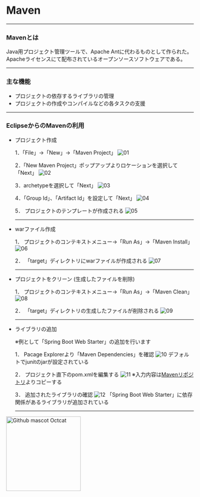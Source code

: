 # Maven
****
### Mavenとは

  Java用プロジェクト管理ツールで、Apache Antに代わるものとして作られた。Apacheライセンスにて配布されているオープンソースソフトウェアである。
****
### 主な機能

* プロジェクトの依存するライブラリの管理
* プロジェクトの作成やコンパイルなどの各タスクの支援
****
### EclipseからのMavenの利用

* プロジェクト作成

    1．「File」→「New」→「Maven Project」
    ![01](image/01.png)

    2．「New Maven Project」ポップアップよりロケーションを選択して「Next」
    ![02](image/02.png)

    3．archetypeを選択して「Next」
    ![03](image/03.png)

    4．「Group Id」、「Artifact Id」を設定して「Next」
    ![04](image/04.png)

    5． プロジェクトのテンプレートが作成される
    ![05](image/05.png)
  ****
* warファイル作成

    1． プロジェクトのコンテキストメニュー→「Run As」→「Maven Install」
    ![06](image/06.png)

    2． 「target」ディレクトリにwarファイルが作成される
    ![07](image/07.png)
  ****
* プロジェクトをクリーン (生成したファイルを削除)

    1． プロジェクトのコンテキストメニュー→「Run As」→「Maven Clean」
    ![08](image/08.png)

    2． 「target」ディレクトリの生成したファイルが削除される
    ![09](image/09.png)
  ****
* ライブラリの追加

  ※例として「Spring Boot Web Starter」の追加を行います

    1． Pacage Explorerより「Maven Dependencies」を確認
    ![10](image/10.png)
    デフォルトでjunitのjarが設定されている

    2． プロジェクト直下のpom.xmlを編集する
    ![11](image/11.png)
    ※入力内容は[Mavenリポジトリ](https://mvnrepository.com/artifact/org.springframework.boot/spring-boot-starter-web/1.4.0.RELEASE)よりコピーする

    3． 追加されたライブラリの確認
    ![12](image/12.png)
    「Spring Boot Web Starter」に依存関係があるライブラリが追加されている

  ****

<img src="https://raw.github.com/github/media/master/octocats/octocat.png"
     alt="Github mascot Octcat" title="Octcat" width="200" height="200" />

